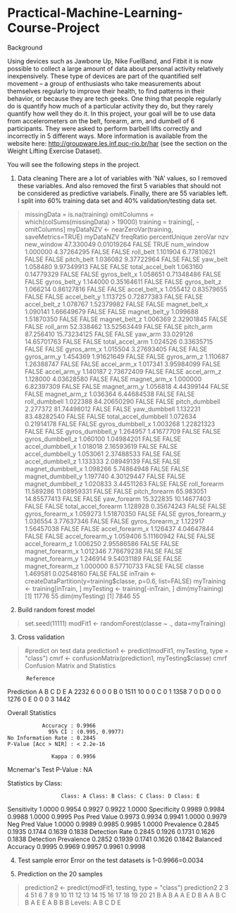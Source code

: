# Practical-Machine-Learning-Course-Project

Background

Using devices such as Jawbone Up, Nike FuelBand, and Fitbit it is now possible to collect a large amount of data about personal activity relatively inexpensively. These type of devices are part of the quantified self movement – a group of enthusiasts who take measurements about themselves regularly to improve their health, to find patterns in their behavior, or because they are tech geeks. One thing that people regularly do is quantify how much of a particular activity they do, but they rarely quantify how well they do it. In this project, your goal will be to use data from accelerometers on the belt, forearm, arm, and dumbell of 6 participants. They were asked to perform barbell lifts correctly and incorrectly in 5 different ways. More information is available from the website here: http://groupware.les.inf.puc-rio.br/har (see the section on the Weight Lifting Exercise Dataset).

You will see the following steps in the project.

1) Data cleaning
There are a lot of variables with 'NA' values, so I removed these variables. And also removed the first 5 variables that should not be considered as predictive variabels.
Finally, there are 55 variables left.
I split into 60% training data set and 40% validation/testing data set.
> missingData = is.na(training)
> omitColumns = which(colSums(missingData) > 19000)
> training = training[, -omitColumns]
> myDataNZV <- nearZeroVar(training, saveMetrics=TRUE)
> myDataNZV
                     freqRatio percentUnique zeroVar   nzv
new_window           47.330049    0.01019264   FALSE  TRUE
num_window            1.000000    4.37264295   FALSE FALSE
roll_belt             1.101904    6.77810621   FALSE FALSE
pitch_belt            1.036082    9.37722964   FALSE FALSE
yaw_belt              1.058480    9.97349913   FALSE FALSE
total_accel_belt      1.063160    0.14779329   FALSE FALSE
gyros_belt_x          1.058651    0.71348486   FALSE FALSE
gyros_belt_y          1.144000    0.35164611   FALSE FALSE
gyros_belt_z          1.066214    0.86127816   FALSE FALSE
accel_belt_x          1.055412    0.83579655   FALSE FALSE
accel_belt_y          1.113725    0.72877383   FALSE FALSE
accel_belt_z          1.078767    1.52379982   FALSE FALSE
magnet_belt_x         1.090141    1.66649679   FALSE FALSE
magnet_belt_y         1.099688    1.51870350   FALSE FALSE
magnet_belt_z         1.006369    2.32901845   FALSE FALSE
roll_arm             52.338462   13.52563449   FALSE FALSE
pitch_arm            87.256410   15.73234125   FALSE FALSE
yaw_arm              33.029126   14.65701763   FALSE FALSE
total_accel_arm       1.024526    0.33635715   FALSE FALSE
gyros_arm_x           1.015504    3.27693405   FALSE FALSE
gyros_arm_y           1.454369    1.91621649   FALSE FALSE
gyros_arm_z           1.110687    1.26388747   FALSE FALSE
accel_arm_x           1.017341    3.95984099   FALSE FALSE
accel_arm_y           1.140187    2.73672409   FALSE FALSE
accel_arm_z           1.128000    4.03628580   FALSE FALSE
magnet_arm_x          1.000000    6.82397309   FALSE FALSE
magnet_arm_y          1.056818    4.44399144   FALSE FALSE
magnet_arm_z          1.036364    6.44684538   FALSE FALSE
roll_dumbbell         1.022388   84.20650290   FALSE FALSE
pitch_dumbbell        2.277372   81.74498012   FALSE FALSE
yaw_dumbbell          1.132231   83.48282540   FALSE FALSE
total_accel_dumbbell  1.072634    0.21914178   FALSE FALSE
gyros_dumbbell_x      1.003268    1.22821323   FALSE FALSE
gyros_dumbbell_y      1.264957    1.41677709   FALSE FALSE
gyros_dumbbell_z      1.060100    1.04984201   FALSE FALSE
accel_dumbbell_x      1.018018    2.16593619   FALSE FALSE
accel_dumbbell_y      1.053061    2.37488533   FALSE FALSE
accel_dumbbell_z      1.133333    2.08949139   FALSE FALSE
magnet_dumbbell_x     1.098266    5.74864948   FALSE FALSE
magnet_dumbbell_y     1.197740    4.30129447   FALSE FALSE
magnet_dumbbell_z     1.020833    3.44511263   FALSE FALSE
roll_forearm         11.589286   11.08959331   FALSE FALSE
pitch_forearm        65.983051   14.85577413   FALSE FALSE
yaw_forearm          15.322835   10.14677403   FALSE FALSE
total_accel_forearm   1.128928    0.35674243   FALSE FALSE
gyros_forearm_x       1.059273    1.51870350   FALSE FALSE
gyros_forearm_y       1.036554    3.77637346   FALSE FALSE
gyros_forearm_z       1.122917    1.56457038   FALSE FALSE
accel_forearm_x       1.126437    4.04647844   FALSE FALSE
accel_forearm_y       1.059406    5.11160942   FALSE FALSE
accel_forearm_z       1.006250    2.95586586   FALSE FALSE
magnet_forearm_x      1.012346    7.76679238   FALSE FALSE
magnet_forearm_y      1.246914    9.54031189   FALSE FALSE
magnet_forearm_z      1.000000    8.57710733   FALSE FALSE
classe                1.469581    0.02548160   FALSE FALSE
> inTrain <- createDataPartition(y=training$classe, p=0.6, list=FALSE)
> myTraining <- training[inTrain, ]
> myTesting <- training[-inTrain, ]
> dim(myTraining)
[1] 11776    55
> dim(myTesting)
[1] 7846   55
> 

2) Build random forest model
> set.seed(11111)
> modFit1 <- randomForest(classe ~ ., data=myTraining)

3) Cross validation
> #predict on test data
> prediction1 <- predict(modFit1, myTesting, type = "class")
> cmrf <- confusionMatrix(prediction1, myTesting$classe)
> cmrf
Confusion Matrix and Statistics

          Reference
Prediction    A    B    C    D    E
         A 2232    6    0    0    0
         B    0 1511   10    0    0
         C    0    1 1358    7    0
         D    0    0    0 1276    0
         E    0    0    0    3 1442

Overall Statistics
                                         
               Accuracy : 0.9966         
                 95% CI : (0.995, 0.9977)
    No Information Rate : 0.2845         
    P-Value [Acc > NIR] : < 2.2e-16      
                                         
                  Kappa : 0.9956         
 Mcnemar's Test P-Value : NA             

Statistics by Class:

                     Class: A Class: B Class: C Class: D Class: E
Sensitivity            1.0000   0.9954   0.9927   0.9922   1.0000
Specificity            0.9989   0.9984   0.9988   1.0000   0.9995
Pos Pred Value         0.9973   0.9934   0.9941   1.0000   0.9979
Neg Pred Value         1.0000   0.9989   0.9985   0.9985   1.0000
Prevalence             0.2845   0.1935   0.1744   0.1639   0.1838
Detection Rate         0.2845   0.1926   0.1731   0.1626   0.1838
Detection Prevalence   0.2852   0.1939   0.1741   0.1626   0.1842
Balanced Accuracy      0.9995   0.9969   0.9957   0.9961   0.9998

4) Test sample error
Error on the test datasets is 1-0.9966=0.0034

5) Prediction on the 20 samples
> prediction2 <- predict(modFit1, testing, type = "class")
> prediction2
 2  3  4 51  6  7  8  9 10 11 12 13 14 15 16 17 18 19 20 21 
 B  A  B  A  A  E  D  B  A  A  B  C  B  A  E  E  A  B  B  B 
Levels: A B C D E

